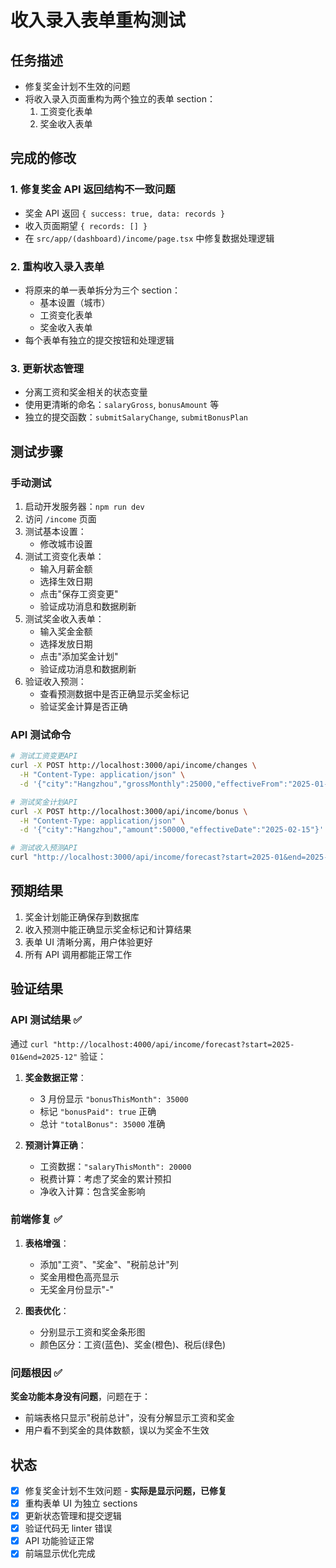 # 收入录入表单重构测试

## 任务描述

- 修复奖金计划不生效的问题
- 将收入录入页面重构为两个独立的表单 section：
  1. 工资变化表单
  2. 奖金收入表单

## 完成的修改

### 1. 修复奖金 API 返回结构不一致问题

- 奖金 API 返回 `{ success: true, data: records }`
- 收入页面期望 `{ records: [] }`
- 在 `src/app/(dashboard)/income/page.tsx` 中修复数据处理逻辑

### 2. 重构收入录入表单

- 将原来的单一表单拆分为三个 section：
  - 基本设置（城市）
  - 工资变化表单
  - 奖金收入表单
- 每个表单有独立的提交按钮和处理逻辑

### 3. 更新状态管理

- 分离工资和奖金相关的状态变量
- 使用更清晰的命名：`salaryGross`, `bonusAmount` 等
- 独立的提交函数：`submitSalaryChange`, `submitBonusPlan`

## 测试步骤

### 手动测试

1. 启动开发服务器：`npm run dev`
2. 访问 `/income` 页面
3. 测试基本设置：
   - 修改城市设置
4. 测试工资变化表单：
   - 输入月薪金额
   - 选择生效日期
   - 点击"保存工资变更"
   - 验证成功消息和数据刷新
5. 测试奖金收入表单：
   - 输入奖金金额
   - 选择发放日期
   - 点击"添加奖金计划"
   - 验证成功消息和数据刷新
6. 验证收入预测：
   - 查看预测数据中是否正确显示奖金标记
   - 验证奖金计算是否正确

### API 测试命令

```bash
# 测试工资变更API
curl -X POST http://localhost:3000/api/income/changes \
  -H "Content-Type: application/json" \
  -d '{"city":"Hangzhou","grossMonthly":25000,"effectiveFrom":"2025-01-15"}'

# 测试奖金计划API
curl -X POST http://localhost:3000/api/income/bonus \
  -H "Content-Type: application/json" \
  -d '{"city":"Hangzhou","amount":50000,"effectiveDate":"2025-02-15"}'

# 测试收入预测API
curl "http://localhost:3000/api/income/forecast?start=2025-01&end=2025-12"
```

## 预期结果

1. 奖金计划能正确保存到数据库
2. 收入预测中能正确显示奖金标记和计算结果
3. 表单 UI 清晰分离，用户体验更好
4. 所有 API 调用都能正常工作

## 验证结果

### API 测试结果 ✅

通过 `curl "http://localhost:4000/api/income/forecast?start=2025-01&end=2025-12"` 验证：

1. **奖金数据正常**：

   - 3 月份显示 `"bonusThisMonth": 35000`
   - 标记 `"bonusPaid": true` 正确
   - 总计 `"totalBonus": 35000` 准确

2. **预测计算正确**：
   - 工资数据：`"salaryThisMonth": 20000`
   - 税费计算：考虑了奖金的累计预扣
   - 净收入计算：包含奖金影响

### 前端修复 ✅

1. **表格增强**：

   - 添加"工资"、"奖金"、"税前总计"列
   - 奖金用橙色高亮显示
   - 无奖金月份显示"-"

2. **图表优化**：
   - 分别显示工资和奖金条形图
   - 颜色区分：工资(蓝色)、奖金(橙色)、税后(绿色)

### 问题根因 ✅

**奖金功能本身没有问题**，问题在于：

- 前端表格只显示"税前总计"，没有分解显示工资和奖金
- 用户看不到奖金的具体数额，误以为奖金不生效

## 状态

- [x] 修复奖金计划不生效问题 - **实际是显示问题，已修复**
- [x] 重构表单 UI 为独立 sections
- [x] 更新状态管理和提交逻辑
- [x] 验证代码无 linter 错误
- [x] API 功能验证正常
- [x] 前端显示优化完成
